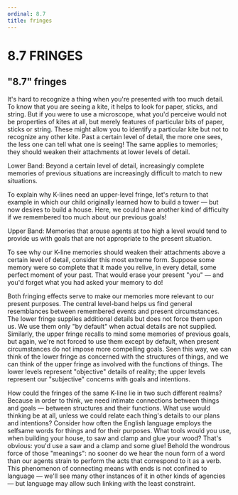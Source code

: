 ```yaml
---
ordinal: 8.7
title: fringes
---
```


# 8.7 FRINGES

<h2>"8.7" fringes</h2>
It's hard to recognize a thing when you're presented with too much detail. To know that you are seeing a kite, it helps to look for paper, sticks, and string. But if you were to use a microscope, what you'd perceive would not be properties of kites at all, but merely features of particular bits of paper, sticks or string. These might allow you to identify a particular kite but not to recognize any other kite. Past a certain level of detail, the more one sees, the less one can tell what one is seeing! The same applies to memories; they should weaken their attachments at lower levels of detail.

Lower Band: Beyond a certain level of detail, increasingly complete memories of previous situations are increasingly difficult to match to new situations.

To explain why K-lines need an upper-level fringe, let's return to that example in which our child originally learned how to build a tower &mdash; but now desires to build a house. Here, we could have another kind of difficulty if we remembered too much about our previous goals!

Upper Band: Memories that arouse agents at too high a level would tend to provide us with goals that are not appropriate to the present situation.

To see why our K-line memories should weaken their attachments above a certain level of detail, consider this most extreme form. Suppose some memory were so complete that it made you relive, in every detail, some perfect moment of your past. That would erase your present "you" &mdash; and you'd forget what you had asked your memory to do!

Both fringing effects serve to make our memories more relevant to our present purposes. The central level-band helps us find general resemblances between remembered events and present circumstances. The lower fringe supplies additional details but does not force them upon us. We use them only "by default" when actual details are not supplied. Similarly, the upper fringe recalls to mind some memories of previous goals, but again, we're not forced to use them except by default, when present circumstances do not impose more compelling goals. Seen this way, we can think of the lower fringe as concerned with the structures of things, and we can think of the upper fringe as involved with the functions of things. The lower levels represent "objective" details of reality; the upper levels represent our "subjective" concerns with goals and intentions.

How could the fringes of the same K-line lie in two such different realms? Because in order to think, we need intimate connections between things and goals &mdash; between structures and their functions. What use would thinking be at all, unless we could relate each thing's details to our plans and intentions? Consider how often the English language employs the selfsame words for things and for their purposes. What tools would you use, when building your house, to saw and clamp and glue your wood? That's obvious: you'd use a saw and a clamp and some glue! Behold the wondrous force of those "meanings": no sooner do we hear the noun form of a word than our agents strain to perform the acts that correspond to it as a verb. This phenomenon of connecting means with ends is not confined to language &mdash; we'll see many other instances of it in other kinds of agencies &mdash; but language may allow such linking with the least constraint.
